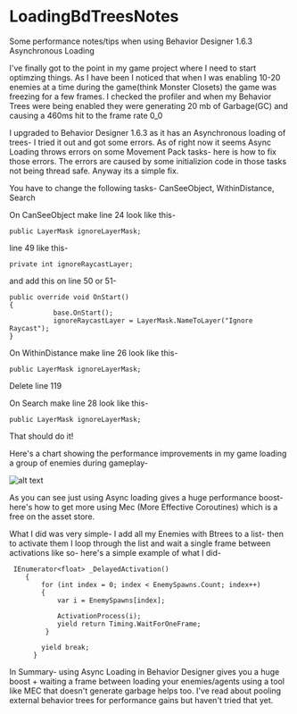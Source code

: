 # LoadingBdTreesNotes
Some performance notes/tips when using Behavior Designer 1.6.3 Asynchronous Loading

I've finally got to the point in my game project where I need to start optimzing things. As I have been
I noticed that when I was enabling 10-20 enemies at a time during the game(think Monster Closets) the game 
was freezing for a few frames. I checked the profiler and when my Behavior Trees were being enabled they
were generating 20 mb of Garbage(GC) and causing a 460ms hit to the frame rate 0_0

I upgraded to Behavior Designer 1.6.3 as it has an Asynchronous loading of trees- I tried it out and got
some errors. As of right now it seems Async Loading throws errors on some Movement Pack tasks- here is how 
to fix those errors. The errors are caused by some initializion code in those tasks not being thread safe.
Anyway its a simple fix.

You have to change the following tasks- CanSeeObject, WithinDistance, Search

On CanSeeObject make line 24 look like this-

```
public LayerMask ignoreLayerMask;
```
 
 line 49 like this-
 
 ```
 private int ignoreRaycastLayer;
 ```
 
 and add this on line 50 or 51-
 
 ```
public override void OnStart()
{
            base.OnStart();
            ignoreRaycastLayer = LayerMask.NameToLayer("Ignore Raycast");
}
```

On WithinDistance make line 26 look like this-

```
public LayerMask ignoreLayerMask;
```

Delete line 119

On Search make line 28 look like this-

```
public LayerMask ignoreLayerMask;
```
        
That should do it!

Here's a chart showing the performance improvements in my game loading a group of enemies during gameplay-

![alt text](https://i.imgur.com/44QcJIZ.png)

As you can see just using Async loading gives a huge performance boost- here's how to get more using 
Mec (More Effective Coroutines) which is a free on the asset store.

What I did was very simple- I add all my Enemies with Btrees to a list- then to activate them I loop through
the list and wait a single frame between activations like so- here's a simple example of what I did-

```
 IEnumerator<float> _DelayedActivation()
    {
        for (int index = 0; index < EnemySpawns.Count; index++)
        {
            var i = EnemySpawns[index];

            ActivationProcess(i);
            yield return Timing.WaitForOneFrame;           
         }

        yield break;
      }
```
      
In Summary- using Async Loading in Behavior Designer gives you a huge boost + waiting a frame between loading your enemies/agents using a tool like MEC that doesn't generate garbage helps too. I've read about pooling external behavior trees for performance gains but haven't tried that yet.

